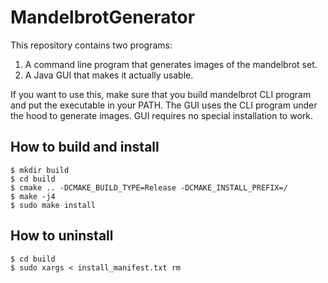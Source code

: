 # MandelbrotGenerator

This repository contains two programs:

  1. A command line program that generates images of the mandelbrot set.
  1. A Java GUI that makes it actually usable.

If you want to use this, make sure that you build mandelbrot CLI program
and put the executable in your PATH. The GUI uses the CLI program under
the hood to generate images. GUI requires no special installation to work.

## How to build and install

```[sh]
$ mkdir build
$ cd build
$ cmake .. -DCMAKE_BUILD_TYPE=Release -DCMAKE_INSTALL_PREFIX=/
$ make -j4
$ sudo make install
```

## How to uninstall

```[sh]
$ cd build
$ sudo xargs < install_manifest.txt rm
```
